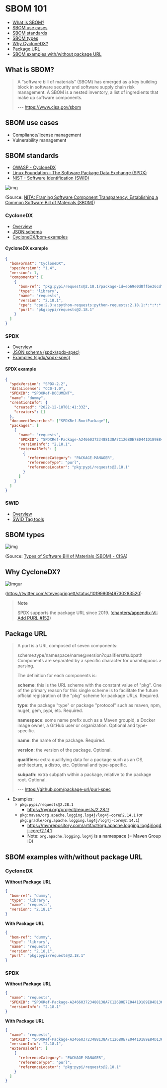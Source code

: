 # SBOM 101

- [What is SBOM?](#what-is-sbom)
- [SBOM use cases](#sbom-use-cases)
- [SBOM standards](#sbom-standards)
- [SBOM types](#sbom-types)
- [Why CycloneDX?](#why-cyclonedx)
- [Package URL](#package-url)
- [SBOM examples with/without package URL](#sbom-examples-withwithout-package-url)

## What is SBOM?

> A “software bill of materials” (SBOM) has emerged as a key building block in software security and software supply chain risk management. A SBOM is a nested inventory, a list of ingredients that make up software components.
>
> --- https://www.cisa.gov/sbom

## SBOM use cases

- Compliance/license management
- Vulnerability management

## SBOM standards

- [OWASP - CycloneDX](https://cyclonedx.org/)
- [Linux Foundation - The Software Package Data Exchange (SPDX)](https://spdx.dev/)
- [NIST - Software Identification (SWID)](https://csrc.nist.gov/projects/Software-Identification-SWID)

![img](https://imgur.com/36Mdgcv.png)

(Source: [NITA: Framing Software Component Transparency: Establishing a Common Software Bill of Materials (SBOM)](https://ntia.gov/files/ntia/publications/ntia_sbom_framing_2nd_edition_20211021.pdf))

### CycloneDX

- [Overview](https://cyclonedx.org/specification/overview/)
- [JSON schema](https://cyclonedx.org/docs/1.4/json/#vulnerabilities)
- [CycloneDX/bom-examples](https://github.com/CycloneDX/bom-examples)

#### CycloneDX example

```json
{
  "bomFormat": "CycloneDX",
  "specVersion": "1.4",
  "version": 1,
  "components": [
    {
      "bom-ref": "pkg:pypi/requests@2.18.1?package-id=eb69e0d8ffbe36cd",
      "type": "library",
      "name": "requests",
      "version": "2.18.1",
      "cpe": "cpe:2.3:a:python-requests:python-requests:2.18.1:*:*:*:*:*:*:*",
      "purl": "pkg:pypi/requests@2.18.1"
    }
  ]
}
```

### SPDX

- [Overview](https://spdx.dev/about/)
- [JSON schema (spdx/spdx-spec)](https://github.com/spdx/spdx-spec/blob/development/v2.3.1/schemas/spdx-schema.json)
- [Examples (spdx/spdx-spec)](https://github.com/spdx/spdx-spec/tree/development/v2.3.1/examples)

#### SPDX example

```json
{
  "spdxVersion": "SPDX-2.2",
  "dataLicense": "CC0-1.0",
  "SPDXID": "SPDXRef-DOCUMENT",
  "name": "dummy",
  "creationInfo": {
    "created": "2022-12-18T01:41:33Z",
    "creators": []
  },
  "documentDescribes": ["SPDXRef-RootPackage"],
  "packages": [
    {
      "name": "requests",
      "SPDXID": "SPDXRef-Package-A246603723488138A7C126B0E7E0441D189E84D136E3CC4250114C790EFFCE80",
      "versionInfo": "2.18.1",
      "externalRefs": [
        {
          "referenceCategory": "PACKAGE-MANAGER",
          "referenceType": "purl",
          "referenceLocator": "pkg:pypi/requests@2.18.1"
        }
      ]
    }
  ]
}
```

### SWID

- [Overview](https://csrc.nist.gov/projects/Software-Identification-SWID)
- [SWID Tag tools](https://pages.nist.gov/swid-tools/)

## SBOM types

![img](https://imgur.com/pMPxC8D.png)

(Source: [Types of Software Bill of Materials (SBOM) - CISA](https://www.cisa.gov/resources-tools/resources/types-software-bill-materials-sbom))

## Why CycloneDX?

![Imgur](https://imgur.com/xel7PMh.png)

(https://twitter.com/stevespringett/status/1019980949730283520)

> **Note**
>
> SPDX supports the package URL since 2019. ([chapters/appendix-VI: Add PURL #152](https://github.com/spdx/spdx-spec/pull/152))

## Package URL

> A purl is a URL composed of seven components:
>
> scheme:type/namespace/name@version?qualifiers#subpath
> Components are separated by a specific character for unambiguous > parsing.
>
> The definition for each components is:
>
> **scheme**: this is the URL scheme with the constant value of "pkg". One of the primary reason for this single scheme is to facilitate the future official registration of the "pkg" scheme for package URLs. Required.
> 
> **type**: the package "type" or package "protocol" such as maven, npm, nuget, gem, pypi, etc. Required.
> 
> **namespace**: some name prefix such as a Maven groupid, a Docker image owner, a GitHub user or organization. Optional and type-specific.
> 
> **name**: the name of the package. Required.
> 
> **version**: the version of the package. Optional.
> 
> **qualifiers**: extra qualifying data for a package such as an OS, architecture, a distro, etc. Optional and type-specific.
> 
> **subpath**: extra subpath within a package, relative to the package root. Optional.
>
> --- https://github.com/package-url/purl-spec

- Examples:
  - `pkg:pypi/requests@2.28.1`
    - https://pypi.org/project/requests/2.28.1/
  - `pkg:maven/org.apache.logging.log4j/log4j-core@2.14.1` (or `pkg:gradle/org.apache.logging.log4j/log4j-core@2.14.1`)
    - https://mvnrepository.com/artifact/org.apache.logging.log4j/log4j-core/2.14.1
    - Note: `org.apache.logging.log4j` is a namespace (= Maven Group ID)

## SBOM examples with/without package URL

### CycloneDX

**Without Package URL**

```json
{
  "bom-ref": "dummy",
  "type": "library",
  "name": "requests",
  "version": "2.18.1"
}
```

**With Package URL**

```json
{
  "bom-ref": "dummy",
  "type": "library",
  "name": "requests",
  "version": "2.18.1",
  "purl": "pkg:pypi/requests@2.18.1"
}
```

### SPDX

**Without Package URL**

```json
{
  "name": "requests",
  "SPDXID": "SPDXRef-Package-A246603723488138A7C126B0E7E0441D189E84D136E3CC4250114C790EFFCE80",
  "versionInfo": "2.18.1"
}
```

**With Package URL**

```json
{
  "name": "requests",
  "SPDXID": "SPDXRef-Package-A246603723488138A7C126B0E7E0441D189E84D136E3CC4250114C790EFFCE80",
  "versionInfo": "2.18.1",
  "externalRefs": [
    {
      "referenceCategory": "PACKAGE-MANAGER",
      "referenceType": "purl",
      "referenceLocator": "pkg:pypi/requests@2.18.1"
    }
  ]
}
```
